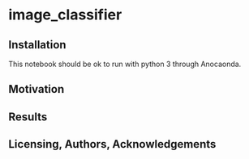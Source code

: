# image_classifier

## Installation
This notebook should be ok to run with python 3 through Anocaonda.

## Motivation

## Results

## Licensing, Authors, Acknowledgements

